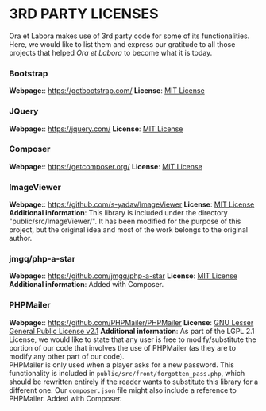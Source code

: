 # 3RD PARTY LICENSES

Ora et Labora makes use of 3rd party code for some of its functionalities. Here, we would like to list them and express our gratitude to all those projects that helped *Ora et Labora* to become what it is today.

### Bootstrap
**Webpage:**: https://getbootstrap.com/
**License**: [MIT License](https://github.com/twbs/bootstrap/blob/v4.0.0/LICENSE)

### JQuery
**Webpage:**: https://jquery.com/
**License**: [MIT License](https://github.com/jquery/jquery/blob/master/LICENSE.txt)

### Composer
**Webpage:**: https://getcomposer.org/
**License**: [MIT License](https://github.com/composer/composer/blob/master/LICENSE)

### ImageViewer
**Webpage:**: https://github.com/s-yadav/ImageViewer
**License**: [MIT License](https://github.com/s-yadav/ImageViewer/blob/master/MIT-LICENSE.txt)
**Additional information**: This library is included under the directory "public/src/ImageViewer/". It has been modified for the purpose of this project, but the original idea and most of the work belongs to the original author.

### jmgq/php-a-star
**Webpage:**: https://github.com/jmgq/php-a-star
**License**: [MIT License](https://github.com/jmgq/php-a-star/blob/master/LICENSE)
**Additional information**: Added with Composer.

### PHPMailer
**Webpage:**: https://github.com/PHPMailer/PHPMailer
**License**: [GNU Lesser General Public License v2.1](https://github.com/PHPMailer/PHPMailer/blob/master/LICENSE)
**Additional information**: As part of the LGPL 2.1 License, we would like to state that any user is free to modify/substitute the portion of our code that involves the use of PHPMailer (as they are to modify any other part of our code).  
PHPMailer is only used when a player asks for a new password. This functionality is included in `public/src/front/forgotten_pass.php`, which should be rewritten entirely if the reader wants to substitute this library for a different one. Our `composer.json` file might also include a reference to PHPMailer.
Added with Composer.

